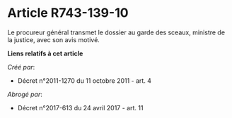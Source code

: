 # Article R743-139-10

Le procureur général transmet le dossier au garde des sceaux, ministre de la justice, avec son avis motivé.

**Liens relatifs à cet article**

_Créé par_:

  - Décret n°2011-1270 du 11 octobre 2011 - art. 4

_Abrogé par_:

  - Décret n°2017-613 du 24 avril 2017 - art. 11
